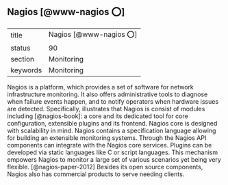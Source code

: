 ## Nagios [@www-nagios :o:]


|          |                          |
| -------- | ------------------------ |
| title    | Nagios [@www-nagios :o:] | 
| status   | 90                       |
| section  | Monitoring               |
| keywords | Monitoring               |



Nagios is a platform, which provides a set of software for network
infrastructure monitoring. It also offers administrative tools to
diagnose when failure events happen, and to notify operators when
hardware issues are detected. Specifically, illustrates that Nagios is
consist of modules including [@nagios-book]: a core and its
dedicated tool for core configuration, extensible plugins and its
frontend. Nagios core is designed with scalability in mind.  Nagios
contains a specification language allowing for building an extensible
monitoring systems.  Through the Nagios API components can integrate
with the Nagios core services. Plugins can be developed via static
languages like C or script languages. This mechanism empowers Nagios
to monitor a large set of various scenarios yet being very
flexible. [@nagios-paper-2012] Besides its open source components,
Nagios also has commercial products to serve needing clients.


